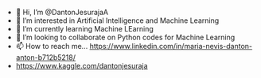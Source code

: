 - 👋 Hi, I’m @DantonJesurajaA
- 👀 I’m interested in Artificial Intelligence and Machine Learning
- 🌱 I’m currently learning Machine LEarning
- 💞️ I’m looking to collaborate on Python codes for Machine Learning
- 📫 How to reach me... https://www.linkedin.com/in/maria-nevis-danton-anton-b712b5218/
- https://www.kaggle.com/dantonjesuraja

<!---
DantonJesurajaA/DantonJesurajaA is a ✨ special ✨ repository because its `README.md` (this file) appears on your GitHub profile.
You can click the Preview link to take a look at your changes.
--->
